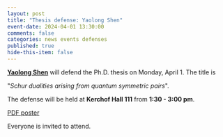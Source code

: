 ```yaml
---
layout: post
title: "Thesis defense: Yaolong Shen"
event-date: 2024-04-01 13:30:00
comments: false
categories: news events defenses
published: true
hide-this-item: false
---
```


[**Yaolong Shen**](https://sites.google.com/virginia.edu/yaolongshen) will defend the Ph.D. thesis on Monday, April 1. The title is 

"_Schur dualities arising from quantum symmetric pairs_".

The defense will be held at **Kerchof Hall 111** from **1:30 - 3:00 pm**.

[PDF poster]({{site.url}}/PDFs/Yaolong_Shen.pdf)

Everyone is invited to attend.